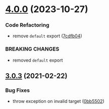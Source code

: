 # [4.0.0](https://github.com/mariuslundgard/segmented-property/compare/v3.0.3...v4.0.0) (2023-10-27)


### Code Refactoring

* remove `default` export ([7cdfb04](https://github.com/mariuslundgard/segmented-property/commit/7cdfb04b1d1948b9f4556a083bef1e80a55f0c96))


### BREAKING CHANGES

* removed `default` export

## [3.0.3](https://github.com/mariuslundgard/segmented-property/compare/v3.0.2...v3.0.3) (2021-02-22)


### Bug Fixes

* throw exception on invalid target ([0bb5502](https://github.com/mariuslundgard/segmented-property/commit/0bb550230ccbee0d17bec9e8913c25f22b0e0a1c))
